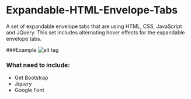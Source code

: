 # Expandable-HTML-Envelope-Tabs
A set of expandable envelope tabs that are using HTML, CSS, JavaScript and JQuery. This set includes alternating hover effects for the expandable envelope tabs.

###Example
![alt tag](http://kelly.tech/wp-content/uploads/2016/03/Expandable-tabs.png)

### What need to include:
- Get Bootstrap
- Jquery
- Google Font
